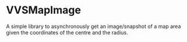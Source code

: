 # VVSMapImage
A simple library to asynchronously get an image/snapshot of a map area given the coordinates of the centre and the radius.
